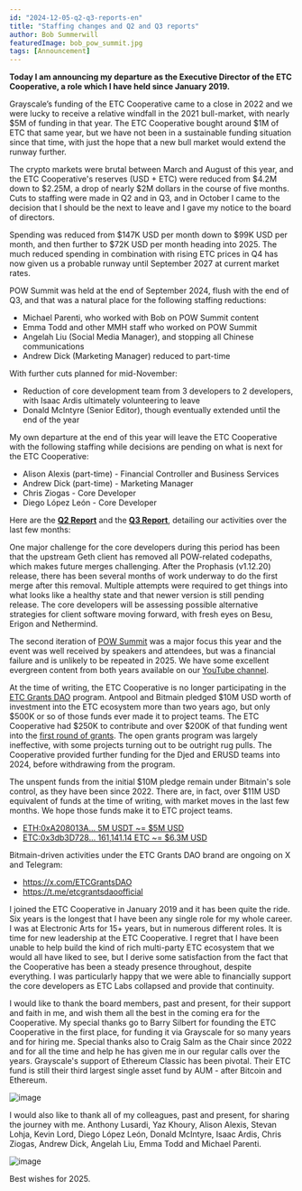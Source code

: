 ```yaml
---
id: "2024-12-05-q2-q3-reports-en"
title: "Staffing changes and Q2 and Q3 reports"
author: Bob Summerwill
featuredImage: bob_pow_summit.jpg
tags: [Announcement]
---
```


**Today I am announcing my departure as the Executive Director of the ETC Cooperative, a role which I have held since January 2019.**

Grayscale’s funding of the ETC Cooperative came to a close in 2022 and we were lucky to receive a relative windfall in the 2021 bull-market, with nearly $5M of funding in that year.  The ETC Cooperative bought around $1M of ETC that same year, but we have not been in a sustainable funding situation since that time, with just the hope that a new bull market would extend the runway further.

The crypto markets were brutal between March and August of this year, and the ETC Cooperative's reserves (USD + ETC) were reduced from $4.2M down to $2.25M, a drop of nearly $2M dollars in the course of five months.  Cuts to staffing were made in Q2 and in Q3, and in October I came to the decision that I should be the next to leave and I gave my notice to the board of directors.

Spending was reduced from $147K USD per month down to $99K USD per month, and then further to $72K USD per month heading into 2025.  The much reduced spending in combination with rising ETC prices in Q4 has now given us a probable runway until September 2027 at current market rates.

POW Summit was held at the end of September 2024, flush with the end of Q3, and that was a natural place for the following staffing reductions:

* Michael Parenti, who worked with Bob on POW Summit content
* Emma Todd and other MMH staff who worked on POW Summit
* Angelah Liu (Social Media Manager), and stopping all Chinese communications
* Andrew Dick (Marketing Manager) reduced to part-time

With further cuts planned for mid-November:

* Reduction of core development team from 3 developers to 2 developers, with Isaac Ardis ultimately volunteering to leave
* Donald McIntyre (Senior Editor), though eventually extended until the end of the year

My own departure at the end of this year will leave the ETC Cooperative with the following staffing while decisions are pending on what is next for the ETC Cooperative:

* Alison Alexis (part-time) - Financial Controller and Business Services
* Andrew Dick (part-time) - Marketing Manager
* Chris Ziogas - Core Developer
* Diego López León - Core Developer

Here are the **[Q2 Report](/etc-cooperative-q2-2024-en.pdf)** and the **[Q3 Report](/etc-cooperative-q3-2024-en.pdf)**, detailing our activities over the last few months:

One major challenge for the core developers during this period has been that the upstream Geth client has removed all POW-related codepaths, which makes future merges challenging.  After the Prophasis (v1.12.20) release, there has been several months of work underway to do the first merge after this removal.  Multiple attempts were required to get things into what looks like a healthy state and that newer version is still pending release.  The core developers will be assessing possible alternative strategies for client software moving forward, with fresh eyes on Besu, Erigon and Nethermind.

The second iteration of [POW Summit](https://powsummit.com) was a major focus this year and the event was well received by speakers and attendees, but was a financial failure and is unlikely to be repeated in 2025.  We have some excellent evergreen content from both years available on our [YouTube channel](https://www.youtube.com/@POWSummit/featured).

At the time of writing, the ETC Cooperative is no longer participating in the [ETC Grants DAO](https://www.etcgrantsdao.io) program.  Antpool and Bitmain pledged $10M USD worth of investment into the ETC ecosystem more than two years ago, but only $500K or so of those funds ever made it to project teams.  The ETC Cooperative had $250K to contribute and over $200K of that funding went into the [first round of grants](https://etcgrants.softr.app/projects-list-funded-en).  The open grants program was largely ineffective, with some projects turning out to be outright rug pulls.   The Cooperative provided further funding for the Djed and ERUSD teams into 2024, before withdrawing from the program.

The unspent funds from the initial $10M pledge remain under Bitmain's sole control, as they have been since 2022.  There are, in fact, over $11M USD equivalent of funds at the time of writing, with market moves in the last few months.  We hope those funds make it to ETC project teams.

* [ETH:0xA208013A... 5M USDT ~= $5M USD](https://app.safe.global/balances?safe=eth:0xA208013A926718B43A6609e29691783833dcE8D6)
* [ETC:0x3db3D728... 161,141.14 ETC ~= $6.3M USD](https://multisig.etccooperative.org/balances?safe=ETC:0x3db3D728B8783656b83c3cB8eDc1481eC3c62f82)

Bitmain-driven activities under the ETC Grants DAO brand are ongoing on X and Telegram:

* https://x.com/ETCGrantsDAO
* https://t.me/etcgrantsdaoofficial

I joined the ETC Cooperative in January 2019 and it has been quite the ride.  Six years is the longest that I have been any single role for my whole career.  I was at Electronic Arts for 15+ years, but in numerous different roles.  It is time for new leadership at the ETC Cooperative.  I regret that I have been unable to help build the kind of rich multi-party ETC ecosystem that we would all have liked to see, but I derive some satisfaction from the fact that the Cooperative has been a steady presence throughout, despite everything.  I was particularly happy that we were able to financially support the core developers as ETC Labs collapsed and provide that continuity.

I would like to thank the board members, past and present, for their support and faith in me, and wish them all the best in the coming era for the Cooperative.  My special thanks go to Barry Silbert for founding the ETC Cooperative in the first place, for funding it via Grayscale for so many years and for hiring me.  Special thanks also to Craig Salm as the Chair since 2022 and for all the time and help he has given me in our regular calls over the years.  Grayscale's support of Ethereum Classic has been pivotal.  Their ETC fund is still their third largest single asset fund by AUM - after Bitcoin and Ethereum.

![image](/anthony_yaz_halfsize.jpg)

I would also like to thank all of my colleagues, past and present, for sharing the journey with me.  Anthony Lusardi, Yaz Khoury, Alison Alexis, Stevan Lohja, Kevin Lord, Diego López León, Donald McIntyre, Isaac Ardis, Chris Ziogas, Andrew Dick, Angelah Liu, Emma Todd and Michael Parenti.

![image](/pow_summit_2023_coop_people-half.jpg)


Best wishes for 2025.
